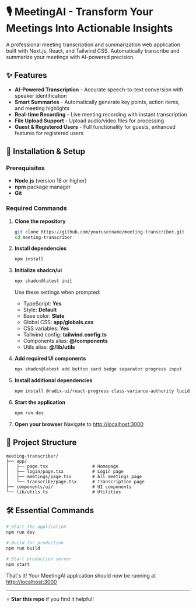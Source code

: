 # 🎙️ MeetingAI - Transform Your Meetings Into Actionable Insights

A professional meeting transcription and summarization web application built with Next.js, React, and Tailwind CSS. Automatically transcribe and summarize your meetings with AI-powered precision.

## ✨ Features

- **AI-Powered Transcription** - Accurate speech-to-text conversion with speaker identification
- **Smart Summaries** - Automatically generate key points, action items, and meeting highlights
- **Real-time Recording** - Live meeting recording with instant transcription
- **File Upload Support** - Upload audio/video files for processing
- **Guest & Registered Users** - Full functionality for guests, enhanced features for registered users

## 🚀 Installation & Setup

### Prerequisites

- **Node.js** (version 18 or higher)
- **npm** package manager
- **Git**

### Required Commands

1. **Clone the repository**
   ```bash
   git clone https://github.com/yourusername/meeting-transcriber.git
   cd meeting-transcriber
   ```

2. **Install dependencies**
   ```bash
   npm install
   ```

3. **Initialize shadcn/ui**
   ```bash
   npx shadcn@latest init
   ```
   
   Use these settings when prompted:
   - TypeScript: **Yes**
   - Style: **Default**
   - Base color: **Slate**
   - Global CSS: **app/globals.css**
   - CSS variables: **Yes**
   - Tailwind config: **tailwind.config.ts**
   - Components alias: **@/components**
   - Utils alias: **@/lib/utils**

4. **Add required UI components**
   ```bash
   npx shadcn@latest add button card badge separator progress input
   ```

5. **Install additional dependencies**
   ```bash
   npm install @radix-ui/react-progress class-variance-authority lucide-react
   ```

6. **Start the application**
   ```bash
   npm run dev
   ```

7. **Open your browser**
   Navigate to [http://localhost:3000](http://localhost:3000)

## 📁 Project Structure

```
meeting-transcriber/
├── app/
│   ├── page.tsx                 # Homepage
│   ├── login/page.tsx           # Login page
│   ├── meetings/page.tsx        # All meetings page
│   └── transcribe/page.tsx      # Transcription page
├── components/ui/               # UI components
└── lib/utils.ts                 # Utilities
```

## 🛠️ Essential Commands

```bash
# Start the application
npm run dev

# Build for production
npm run build

# Start production server
npm start
```

That's it! Your MeetingAI application should now be running at [http://localhost:3000](http://localhost:3000)

---

⭐ **Star this repo** if you find it helpful!

